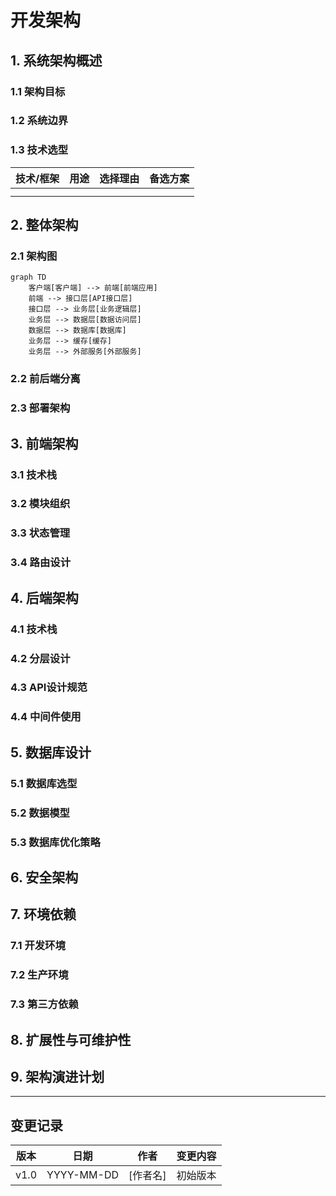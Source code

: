 # 开发架构

## 1. 系统架构概述

### 1.1 架构目标
<!-- 描述架构设计的总体目标和原则 -->

### 1.2 系统边界
<!-- 定义系统的范围和边界 -->

### 1.3 技术选型
<!-- 列出主要技术选型及理由 -->

| 技术/框架 | 用途 | 选择理由 | 备选方案 |
|----------|------|---------|----------|
|  |  |  |  |
|  |  |  |  |

## 2. 整体架构

### 2.1 架构图
<!-- 使用Mermaid绘制系统整体架构图 -->

```mermaid
graph TD
    客户端[客户端] --> 前端[前端应用]
    前端 --> 接口层[API接口层]
    接口层 --> 业务层[业务逻辑层]
    业务层 --> 数据层[数据访问层]
    数据层 --> 数据库[数据库]
    业务层 --> 缓存[缓存]
    业务层 --> 外部服务[外部服务]
```

### 2.2 前后端分离
<!-- 描述前后端分离的实现方式 -->

### 2.3 部署架构
<!-- 描述系统的部署结构 -->

## 3. 前端架构

### 3.1 技术栈
<!-- 详细描述前端技术栈 -->

### 3.2 模块组织
<!-- 描述前端代码组织和模块划分 -->

### 3.3 状态管理
<!-- 描述前端状态管理方案 -->

### 3.4 路由设计
<!-- 描述前端路由设计 -->

## 4. 后端架构

### 4.1 技术栈
<!-- 详细描述后端技术栈 -->

### 4.2 分层设计
<!-- 描述后端分层设计（如控制层、服务层、数据访问层等） -->

### 4.3 API设计规范
<!-- 描述API设计规范和原则 -->

### 4.4 中间件使用
<!-- 描述使用的中间件和作用 -->

## 5. 数据库设计

### 5.1 数据库选型
<!-- 描述数据库选型及理由 -->

### 5.2 数据模型
<!-- 概述主要数据模型和表结构 -->

### 5.3 数据库优化策略
<!-- 描述数据库优化策略（如索引、分区等） -->

## 6. 安全架构

<!-- 描述系统安全架构设计 -->

## 7. 环境依赖

### 7.1 开发环境
<!-- 列出开发环境依赖 -->

### 7.2 生产环境
<!-- 列出生产环境依赖 -->

### 7.3 第三方依赖
<!-- 列出第三方服务依赖 -->

## 8. 扩展性与可维护性

<!-- 描述架构的扩展性和可维护性设计 -->

## 9. 架构演进计划

<!-- 描述架构的演进计划和未来发展方向 -->

---

## 变更记录

| 版本 | 日期 | 作者 | 变更内容 |
|------|------|------|---------|
| v1.0 | YYYY-MM-DD | [作者名] | 初始版本 |
